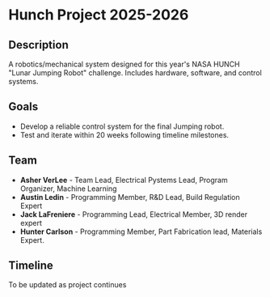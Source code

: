 # Hunch Project 2025-2026

## Description
A robotics/mechanical system designed for this year's NASA HUNCH "Lunar Jumping Robot" challenge. Includes hardware, software, and control systems.

## Goals
- Develop a reliable control system for the final Jumping robot.
- Test and iterate within 20 weeks following timeline milestones.

## Team
- **Asher VerLee** - Team Lead, Electrical Pystems Lead, Program Organizer, Machine Learning
- **Austin Ledin** - Programming Member, R&D Lead, Build Regulation Expert
- **Jack LaFreniere** - Programming Lead, Electrical Member, 3D render expert
- **Hunter Carlson** - Programming Member, Part Fabrication lead, Materials Expert. 
  


## Timeline
To be updated as project continues
